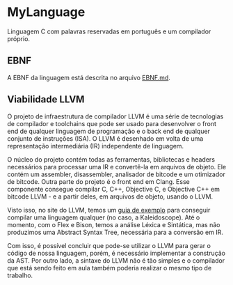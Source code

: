 # MyLanguage

Linguagem C com palavras reservadas em português e um compilador próprio.

## EBNF

A EBNF da linguagem está descrita no arquivo [EBNF.md](EBNF.md).

## Viabilidade LLVM

O projeto de infraestrutura de compilador LLVM é uma série de tecnologias de compilador e toolchains que pode ser usado para desenvolver o front end de qualquer linguagem de programação e o back end de qualquer conjunto de instruções (ISA). O LLVM é desenhado em volta de uma representação intermediária (IR) independente de linguagem.  

O núcleo do projeto contém todas as ferramentas, bibliotecas e headers necessários para processar uma IR e convertê-la em arquivos de objeto. Ele contém um assembler, disassembler, analisador de bitcode e um otimizador de bitcode.
Outra parte do projeto é o front end em Clang. Esse componente consegue compilar C, C++, Objective C, e Objective C++ em bitcode LLVM - e a partir deles, em arquivos de objeto, usando o LLVM.

Visto isso, no site do LLVM, temos um [guia de exemplo](https://llvm.org/docs/tutorial/OCamlLangImpl1.html) para conseguir compilar uma linguagem qualquer (no caso, a Kaleidoscope). Até o momento, com o Flex e Bison, temos a análise Léxica e Sintática, mas não produzimos uma Abstract Syntax Tree, necessária para a conversão em IR. 

Com isso, é possível concluir que pode-se utilizar o LLVM para gerar o código de nossa linguagem, porém, é necessário implementar a construção da AST.
Por outro lado, a sintaxe do LLVM não é tão simples e o compilador que está sendo feito em aula também poderia realizar o mesmo tipo de trabalho.